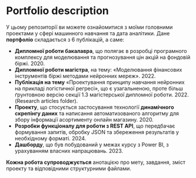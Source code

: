 # Portfolio description

У цьому репозиторії ви можете ознайомитися з моїми головними проектами у сфері машинного навчання та дата аналітики. Дане **портфоліо** складається з 6 публікацій, а саме:

- **Дипломної роботи бакалавра**, що полягає в розробці програмного комплексу для моделювання та прогнозування цін акцій на фондовій біржі. 2020.
- **Дипломної роботи магістра**, на тему: «Моделювання фінансових інструментів біржі методами нейронних мереж». 2022.
- **Публікація на тему** «Проектування  принципу навчання нейронних на прикладі логістичної регресі», що є узагальненою, проте більш ґрунтовною версію секції 1.3 магістерської дипломної роботи. 2022. (Research articles folder).
- **Проекту**, що стосується застосування технології **динамічного скрепінгу даних** та написання автоматизованого алгоритму для збору інформації асортименту онлайн магазину. 2020.
- **Розробки функціоналу для роботи з REST API**, що передбачає формування запитів, обробку JSON та збереження результатів у необхідному форматі. 2024.
- **Дашборду**, що був побудований у межах курсу з Power BI, з урахуванням власних напрацювань. 2023.


**Кожна робота супроводжується** анотацією про мету, завдання, зміст проекту та відповідними структурними  файлами. 
